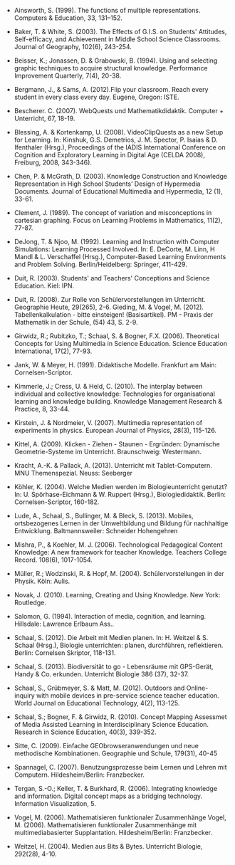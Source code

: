 <!-- filename: 99_Literatur.md -->
<!-- title: Literatur -->

- Ainsworth, S. (1999). The functions of multiple representations. Computers & Education, 33, 131–152.

- Baker, T. & White, S. (2003). The Effects of G.I.S. on Students' Attitudes, Self-efficacy, and Achievement in Middle School Science Classrooms. Journal of Geography, 102(6), 243-254.

- Beisser, K.; Jonassen, D. & Grabowski, B. (1994). Using and selecting graphic techniques to acquire structural knowledge. Performance Improvement Quarterly, 7(4), 20-38.

- Bergmann, J., & Sams, A. (2012).Flip your classroom. Reach every student in every class every day. Eugene, Oregon: ISTE.

- Bescherer. C. (2007). WebQuests und Mathematikdidaktik. Computer + Unterricht, 67, 18-19.

- Blessing, A. & Kortenkamp, U. (2008). VideoClipQuests as a new Setup for Learning. In: Kinshuk, G.S. Demetrios, J. M. Spector, P. Isaías & D. Ifenthaler (Hrsg.), Proceedings of the IADIS International Conference on Cognition and Exploratory Learning in Digital Age (CELDA 2008), Freiburg, 2008, 343-346).

- Chen, P. & McGrath, D. (2003). Knowledge Construction and Knowledge Representation in High School Students’ Design of Hypermedia Documents. Journal of Educational Multimedia and Hypermedia, 12 (1), 33-61.

- Clement, J. (1989). The concept of variation and misconceptions in cartesian graphing. Focus on Learning Problems in Mathematics, 11(2), 77-87.

- DeJong, T. & Njoo, M. (1992). Learning and Instruction with Computer Simulations: Learning Processed Involved. In: E. DeCorte, M. Linn, H Mandl & L. Verschaffel (Hrsg.), Computer-Based Learning Environments and Problem Solving. Berlin/Heidelberg: Springer, 411-429.

- Duit, R. (2003). Students' and Teachers' Conceptions and Science Education. Kiel: IPN.

- Duit, R. (2008). Zur Rolle von Schülervorstellungen im Unterricht. Geographie Heute, 29(265), 2-6. Gieding, M. & Vogel, M. (2012). Tabellenkalkulation - bitte einsteigen! (Basisartikel). PM - Praxis der Mathematik in der Schule, (54) 43, S. 2-9.

- Girwidz, R.; Rubitzko, T.; Schaal, S. & Bogner, F.X. (2006). Theoretical Concepts for Using Multimedia in Science Education. Science Education International, 17(2), 77-93.

- Jank, W. & Meyer, H. (1991). Didaktische Modelle. Frankfurt am Main: Cornelsen-Scriptor.

- Kimmerle, J.; Cress, U. & Held, C. (2010). The interplay between individual and collective knowledge: Technologies for organisational learning and knowledge building. Knowledge Management Research & Practice, 8, 33-44.

- Kirstein, J. & Nordmeier, V. (2007). Multimedia representation of experiments in physics. European Journal of Physics, 28(3), 115-126.

- Kittel, A. (2009). Klicken - Ziehen - Staunen - Ergründen: Dynamische Geometrie-Systeme im Unterricht. Braunschweig: Westermann.

- Kracht, A.-K. & Pallack, A. (2013). Unterricht mit Tablet-Computern. MNU Themenspezial. Neuss: Seeberger

- Köhler, K. (2004). Welche Medien werden im Biologieunterricht genutzt? In: U. Spörhase-Eichmann & W. Ruppert (Hrsg.), Biologiedidaktik. Berlin: Cornelsen-Scriptor, 160-182.

- Lude, A., Schaal, S., Bullinger, M. & Bleck, S. (2013). Mobiles, ortsbezogenes Lernen in der Umweltbildung und Bildung für nachhaltige Entwicklung. Baltmannsweiler: Schneider Hohengehren

- Mishra, P., & Koehler, M. J. (2006). Technological Pedagogical Content Knowledge: A new framework for teacher Knowledge. Teachers College Record. 108(6), 1017-1054.

- Müller, R.; Wodzinski, R. & Hopf, M. (2004). Schülervorstellungen in der Physik. Köln: Aulis.

- Novak, J. (2010). Learning, Creating and Using Knowledge. New York: Routledge.

- Salomon, G. (1994). Interaction of media, cognition, and learning. Hillsdale: Lawrence Erlbaum Ass..

- Schaal, S. (2012). Die Arbeit mit Medien planen. In: H. Weitzel & S. Schaal (Hrsg.), Biologie unterrichten: planen, durchführen, reflektieren. Berlin: Cornelsen Skriptor, 118-131.

- Schaal, S. (2013). Biodiversität to go - Lebensräume mit GPS-Gerät, Handy & Co. erkunden. Unterricht Biologie 386 (37), 32-37.

- Schaal, S., Grübmeyer, S. & Matt, M. (2012). Outdoors and Online- inquiry with mobile devices in pre-service science teacher education. World Journal on Educational Technology, 4(2), 113-125.

- Schaal, S.; Bogner, F. & Girwidz, R. (2010). Concept Mapping Assessmet of Media Assisted Learning in Interdisciplinary Science Education. Research in Science Education, 40(3), 339-352.

- Sitte, C. (2009). Einfache GEObrowseranwendungen und neue methodische Kombinationen. Geographie und Schule, 179(31), 40-45

- Spannagel, C. (2007). Benutzungsprozesse beim Lernen und Lehren mit Computern. Hildesheim/Berlin: Franzbecker.

- Tergan, S.-O.; Keller, T. & Burkhard, R. (2006). Integrating knowledge and information. Digital concept maps as a bridging technology. Information Visualization, 5.

- Vogel, M. (2006). Mathematisieren funktionaler Zusammenhänge Vogel, M. (2006). Mathematisieren funktionaler Zusammenhänge mit multimediabasierter Supplantation. Hildesheim/Berlin: Franzbecker.

- Weitzel, H. (2004). Medien aus Bits & Bytes. Unterricht Biologie, 292(28), 4-10.
